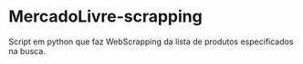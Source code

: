 # MercadoLivre-scrapping
Script em python que faz WebScrapping da lista de produtos especificados na busca.

